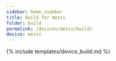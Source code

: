 ```yaml
---
sidebar: home_sidebar
title: Build for messi
folder: build
permalink: /devices/messi/build/
device: messi
---
```

{% include templates/device_build.md %}
